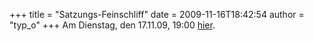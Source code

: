 +++
title = "Satzungs-Feinschliff"
date = 2009-11-16T18:42:54
author = "typ_o"
+++
Am Dienstag, den 17.11.09, 19:00
[hier](http://flipdot.org/blog/index.php?/archives/47-Ab-jetzt-immer-Dienstags.html).
